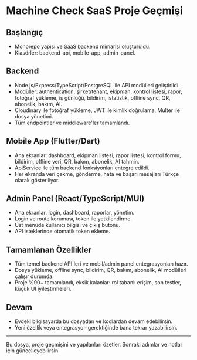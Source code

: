 # Machine Check SaaS Proje Geçmişi

## Başlangıç
- Monorepo yapısı ve SaaS backend mimarisi oluşturuldu.
- Klasörler: backend-api, mobile-app, admin-panel.

## Backend
- Node.js/Express/TypeScript/PostgreSQL ile API modülleri geliştirildi.
- Modüller: authentication, şirket/tenant, ekipman, kontrol listesi, rapor, fotoğraf yükleme, iş günlüğü, bildirim, istatistik, offline sync, QR, abonelik, bakım, AI.
- Cloudinary ile fotoğraf yükleme, JWT ile kimlik doğrulama, Multer ile dosya yönetimi.
- Tüm endpointler ve middleware'ler tamamlandı.

## Mobile App (Flutter/Dart)
- Ana ekranlar: dashboard, ekipman listesi, rapor listesi, kontrol formu, bildirim, offline veri, QR, bakım, abonelik, AI tahmin.
- ApiService ile tüm backend fonksiyonları entegre edildi.
- Her ekranda veri çekme, gönderme, hata ve başarı mesajları Türkçe olarak gösteriliyor.

## Admin Panel (React/TypeScript/MUI)
- Ana ekranlar: login, dashboard, raporlar, yönetim.
- Login ve route koruması, token ile yetkilendirme.
- Üst menüde kullanıcı bilgisi ve çıkış butonu.
- API isteklerinde otomatik token ekleme.

## Tamamlanan Özellikler
- Tüm temel backend API'leri ve mobil/admin panel entegrasyonları hazır.
- Dosya yükleme, offline sync, bildirim, QR, bakım, abonelik, AI modülleri çalışır durumda.
- Proje %90+ tamamlandı, eksik kalanlar: rol tabanlı erişim, son testler, küçük UI iyileştirmeleri.

## Devam
- Evdeki bilgisayarda bu dosyadan ve kodlardan devam edebilirsin.
- Yeni özellik veya entegrasyon gerektiğinde bana tekrar yazabilirsin.

---
Bu dosya, proje geçmişini ve yapılanları özetler. Sonraki adımlar ve notlar için güncelleyebilirsin.
